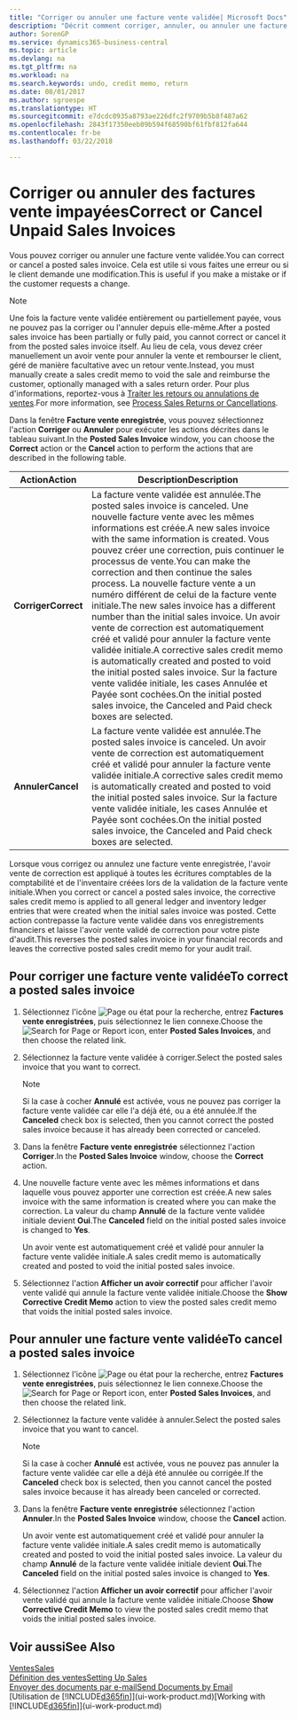 ```yaml
---
title: "Corriger ou annuler une facture vente validée| Microsoft Docs"
description: "Décrit comment corriger, annuler, ou annuler une facture vente enregistrée et lettrer un avoir vente."
author: SorenGP
ms.service: dynamics365-business-central
ms.topic: article
ms.devlang: na
ms.tgt_pltfrm: na
ms.workload: na
ms.search.keywords: undo, credit memo, return
ms.date: 08/01/2017
ms.author: sgroespe
ms.translationtype: HT
ms.sourcegitcommit: e7dcdc0935a8793ae226dfc2f9709b5b8f487a62
ms.openlocfilehash: 2843f17350eeb09b594f68590bf61fbf812fa644
ms.contentlocale: fr-be
ms.lasthandoff: 03/22/2018

---
```

# <a name="correct-or-cancel-unpaid-sales-invoices"></a><span data-ttu-id="d6ed0-103">Corriger ou annuler des factures vente impayées</span><span class="sxs-lookup"><span data-stu-id="d6ed0-103">Correct or Cancel Unpaid Sales Invoices</span></span>
<span data-ttu-id="d6ed0-104">Vous pouvez corriger ou annuler une facture vente validée.</span><span class="sxs-lookup"><span data-stu-id="d6ed0-104">You can correct or cancel a posted sales invoice.</span></span> <span data-ttu-id="d6ed0-105">Cela est utile si vous faites une erreur ou si le client demande une modification.</span><span class="sxs-lookup"><span data-stu-id="d6ed0-105">This is useful if you make a mistake or if the customer requests a change.</span></span>

> [!NOTE]  
>   <span data-ttu-id="d6ed0-106">Une fois la facture vente validée entièrement ou partiellement payée, vous ne pouvez pas la corriger ou l'annuler depuis elle-même.</span><span class="sxs-lookup"><span data-stu-id="d6ed0-106">After a posted sales invoice has been partially or fully paid, you cannot correct or cancel it from the posted sales invoice itself.</span></span> <span data-ttu-id="d6ed0-107">Au lieu de cela, vous devez créer manuellement un avoir vente pour annuler la vente et rembourser le client, géré de manière facultative avec un retour vente.</span><span class="sxs-lookup"><span data-stu-id="d6ed0-107">Instead, you must manually create a sales credit memo to void the sale and reimburse the customer, optionally managed with a sales return order.</span></span> <span data-ttu-id="d6ed0-108">Pour plus d'informations, reportez-vous à [Traiter les retours ou annulations de ventes](sales-how-process-sales-returns-cancellations.md).</span><span class="sxs-lookup"><span data-stu-id="d6ed0-108">For more information, see [Process Sales Returns or Cancellations](sales-how-process-sales-returns-cancellations.md).</span></span>

<span data-ttu-id="d6ed0-109">Dans la fenêtre **Facture vente enregistrée**, vous pouvez sélectionnez l'action **Corriger** ou **Annuler** pour exécuter les actions décrites dans le tableau suivant.</span><span class="sxs-lookup"><span data-stu-id="d6ed0-109">In the **Posted Sales Invoice** window, you can choose the **Correct** action or the **Cancel** action to perform the actions that are described in the following table.</span></span>

| <span data-ttu-id="d6ed0-110">Action</span><span class="sxs-lookup"><span data-stu-id="d6ed0-110">Action</span></span> | <span data-ttu-id="d6ed0-111">Description</span><span class="sxs-lookup"><span data-stu-id="d6ed0-111">Description</span></span> |
| --- | --- |
| <span data-ttu-id="d6ed0-112">**Corriger**</span><span class="sxs-lookup"><span data-stu-id="d6ed0-112">**Correct**</span></span> |<span data-ttu-id="d6ed0-113">La facture vente validée est annulée.</span><span class="sxs-lookup"><span data-stu-id="d6ed0-113">The posted sales invoice is canceled.</span></span> <span data-ttu-id="d6ed0-114">Une nouvelle facture vente avec les mêmes informations est créée.</span><span class="sxs-lookup"><span data-stu-id="d6ed0-114">A new sales invoice with the same information is created.</span></span> <span data-ttu-id="d6ed0-115">Vous pouvez créer une correction, puis continuer le processus de vente.</span><span class="sxs-lookup"><span data-stu-id="d6ed0-115">You can make the correction and then continue the sales process.</span></span> <span data-ttu-id="d6ed0-116">La nouvelle facture vente a un numéro différent de celui de la facture vente initiale.</span><span class="sxs-lookup"><span data-stu-id="d6ed0-116">The new sales invoice has a different number than the initial sales invoice.</span></span> <span data-ttu-id="d6ed0-117">Un avoir vente de correction est automatiquement créé et validé pour annuler la facture vente validée initiale.</span><span class="sxs-lookup"><span data-stu-id="d6ed0-117">A corrective sales credit memo is automatically created and posted to void the initial posted sales invoice.</span></span> <span data-ttu-id="d6ed0-118">Sur la facture vente validée initiale, les cases Annulée et Payée sont cochées.</span><span class="sxs-lookup"><span data-stu-id="d6ed0-118">On the initial posted sales invoice, the Canceled and Paid check boxes are selected.</span></span> |
| <span data-ttu-id="d6ed0-119">**Annuler**</span><span class="sxs-lookup"><span data-stu-id="d6ed0-119">**Cancel**</span></span> |<span data-ttu-id="d6ed0-120">La facture vente validée est annulée.</span><span class="sxs-lookup"><span data-stu-id="d6ed0-120">The posted sales invoice is canceled.</span></span> <span data-ttu-id="d6ed0-121">Un avoir vente de correction est automatiquement créé et validé pour annuler la facture vente validée initiale.</span><span class="sxs-lookup"><span data-stu-id="d6ed0-121">A corrective sales credit memo is automatically created and posted to void the initial posted sales invoice.</span></span> <span data-ttu-id="d6ed0-122">Sur la facture vente validée initiale, les cases Annulée et Payée sont cochées.</span><span class="sxs-lookup"><span data-stu-id="d6ed0-122">On the initial posted sales invoice, the Canceled and Paid check boxes are selected.</span></span> |

<span data-ttu-id="d6ed0-123">Lorsque vous corrigez ou annulez une facture vente enregistrée, l'avoir vente de correction est appliqué à toutes les écritures comptables de la comptabilité et de l'inventaire créées lors de la validation de la facture vente initiale.</span><span class="sxs-lookup"><span data-stu-id="d6ed0-123">When you correct or cancel a posted sales invoice, the corrective sales credit memo is applied to all general ledger and inventory ledger entries that were created when the initial sales invoice was posted.</span></span> <span data-ttu-id="d6ed0-124">Cette action contrepasse la facture vente validée dans vos enregistrements financiers et laisse l'avoir vente validé de correction pour votre piste d'audit.</span><span class="sxs-lookup"><span data-stu-id="d6ed0-124">This reverses the posted sales invoice in your financial records and leaves the corrective posted sales credit memo for your audit trail.</span></span>

## <a name="to-correct-a-posted-sales-invoice"></a><span data-ttu-id="d6ed0-125">Pour corriger une facture vente validée</span><span class="sxs-lookup"><span data-stu-id="d6ed0-125">To correct a posted sales invoice</span></span>
1. <span data-ttu-id="d6ed0-126">Sélectionnez l'icône ![Page ou état pour la recherche](media/ui-search/search_small.png "Page ou état pour la recherche"), entrez **Factures vente enregistrées**, puis sélectionnez le lien connexe.</span><span class="sxs-lookup"><span data-stu-id="d6ed0-126">Choose the ![Search for Page or Report](media/ui-search/search_small.png "Search for Page or Report icon") icon, enter **Posted Sales Invoices**, and then choose the related link.</span></span>  
2. <span data-ttu-id="d6ed0-127">Sélectionnez la facture vente validée à corriger.</span><span class="sxs-lookup"><span data-stu-id="d6ed0-127">Select the posted sales invoice that you want to correct.</span></span>

    > [!NOTE]  
    >   <span data-ttu-id="d6ed0-128">Si la case à cocher **Annulé** est activée, vous ne pouvez pas corriger la facture vente validée car elle l'a déjà été, ou a été annulée.</span><span class="sxs-lookup"><span data-stu-id="d6ed0-128">If the **Canceled** check box is selected, then you cannot correct the posted sales invoice because it has already been corrected or canceled.</span></span>
3. <span data-ttu-id="d6ed0-129">Dans la fenêtre **Facture vente enregistrée** sélectionnez l'action **Corriger**.</span><span class="sxs-lookup"><span data-stu-id="d6ed0-129">In the **Posted Sales Invoice** window, choose the **Correct** action.</span></span>  
4. <span data-ttu-id="d6ed0-130">Une nouvelle facture vente avec les mêmes informations et dans laquelle vous pouvez apporter une correction est créée.</span><span class="sxs-lookup"><span data-stu-id="d6ed0-130">A new sales invoice with the same information is created where you can make the correction.</span></span> <span data-ttu-id="d6ed0-131">La valeur du champ **Annulé** de la facture vente validée initiale devient **Oui**.</span><span class="sxs-lookup"><span data-stu-id="d6ed0-131">The **Canceled** field on the initial posted sales invoice is changed to **Yes**.</span></span>

    <span data-ttu-id="d6ed0-132">Un avoir vente est automatiquement créé et validé pour annuler la facture vente validée initiale.</span><span class="sxs-lookup"><span data-stu-id="d6ed0-132">A sales credit memo is automatically created and posted to void the initial posted sales invoice.</span></span>
5. <span data-ttu-id="d6ed0-133">Sélectionnez l'action **Afficher un avoir correctif** pour afficher l'avoir vente validé qui annule la facture vente validée initiale.</span><span class="sxs-lookup"><span data-stu-id="d6ed0-133">Choose the **Show Corrective Credit Memo** action to view the posted sales credit memo that voids the initial posted sales invoice.</span></span>

## <a name="to-cancel-a-posted-sales-invoice"></a><span data-ttu-id="d6ed0-134">Pour annuler une facture vente validée</span><span class="sxs-lookup"><span data-stu-id="d6ed0-134">To cancel a posted sales invoice</span></span>
1. <span data-ttu-id="d6ed0-135">Sélectionnez l'icône ![Page ou état pour la recherche](media/ui-search/search_small.png "Page ou état pour la recherche"), entrez **Factures vente enregistrées**, puis sélectionnez le lien connexe.</span><span class="sxs-lookup"><span data-stu-id="d6ed0-135">Choose the ![Search for Page or Report](media/ui-search/search_small.png "Search for Page or Report icon") icon, enter **Posted Sales Invoices**, and then choose the related link.</span></span>  
2. <span data-ttu-id="d6ed0-136">Sélectionnez la facture vente validée à annuler.</span><span class="sxs-lookup"><span data-stu-id="d6ed0-136">Select the posted sales invoice that you want to cancel.</span></span>

    > [!NOTE]  
    >   <span data-ttu-id="d6ed0-137">Si la case à cocher **Annulé** est activée, vous ne pouvez pas annuler la facture vente validée car elle a déjà été annulée ou corrigée.</span><span class="sxs-lookup"><span data-stu-id="d6ed0-137">If the **Canceled** check box is selected, then you cannot cancel the posted sales invoice because it has already been canceled or corrected.</span></span>
3. <span data-ttu-id="d6ed0-138">Dans la fenêtre **Facture vente enregistrée** sélectionnez l'action **Annuler**.</span><span class="sxs-lookup"><span data-stu-id="d6ed0-138">In the **Posted Sales Invoice** window, choose the **Cancel** action.</span></span>

    <span data-ttu-id="d6ed0-139">Un avoir vente est automatiquement créé et validé pour annuler la facture vente validée initiale.</span><span class="sxs-lookup"><span data-stu-id="d6ed0-139">A sales credit memo is automatically created and posted to void the initial posted sales invoice.</span></span> <span data-ttu-id="d6ed0-140">La valeur du champ **Annulé** de la facture vente validée initiale devient **Oui**.</span><span class="sxs-lookup"><span data-stu-id="d6ed0-140">The **Canceled** field on the initial posted sales invoice is changed to **Yes**.</span></span>
4. <span data-ttu-id="d6ed0-141">Sélectionnez l'action **Afficher un avoir correctif** pour afficher l'avoir vente validé qui annule la facture vente validée initiale.</span><span class="sxs-lookup"><span data-stu-id="d6ed0-141">Choose **Show Corrective Credit Memo** to view the posted sales credit memo that voids the initial posted sales invoice.</span></span>

## <a name="see-also"></a><span data-ttu-id="d6ed0-142">Voir aussi</span><span class="sxs-lookup"><span data-stu-id="d6ed0-142">See Also</span></span>
[<span data-ttu-id="d6ed0-143">Ventes</span><span class="sxs-lookup"><span data-stu-id="d6ed0-143">Sales</span></span>](sales-manage-sales.md)  
[<span data-ttu-id="d6ed0-144">Définition des ventes</span><span class="sxs-lookup"><span data-stu-id="d6ed0-144">Setting Up Sales</span></span>](sales-setup-sales.md)  
[<span data-ttu-id="d6ed0-145">Envoyer des documents par e-mail</span><span class="sxs-lookup"><span data-stu-id="d6ed0-145">Send Documents by Email</span></span>](ui-how-send-documents-email.md)  
<span data-ttu-id="d6ed0-146">[Utilisation de [!INCLUDE[d365fin](includes/d365fin_md.md)]](ui-work-product.md)</span><span class="sxs-lookup"><span data-stu-id="d6ed0-146">[Working with [!INCLUDE[d365fin](includes/d365fin_md.md)]](ui-work-product.md)</span></span>

